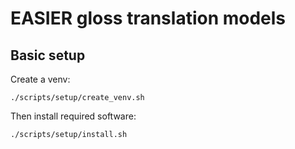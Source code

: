 # EASIER gloss translation models

## Basic setup

Create a venv:

    ./scripts/setup/create_venv.sh

Then install required software:

    ./scripts/setup/install.sh

